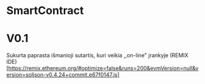 # SmartContract

# V0.1

Sukurta paprasta išmanioji sutartis, kuri veikia ,,on-line" įrankyje (REMIX IDE)[https://remix.ethereum.org/#optimize=false&runs=200&evmVersion=null&version=soljson-v0.4.24+commit.e67f0147.js]

